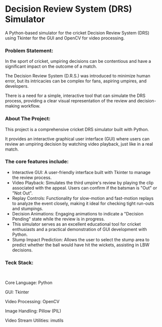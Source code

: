 # Decision Review System (DRS) Simulator
A Python-based simulator for the cricket Decision Review System (DRS) using Tkinter for the GUI and OpenCV for video processing.

### Problem Statement:
In the sport of cricket, umpiring decisions can be contentious and have a significant impact on the outcome of a match.

The Decision Review System (D.R.S.) was introduced to minimize human error, but its intricacies can be complex for fans, aspiring umpires, and developers.

There is a need for a simple, interactive tool that can simulate the DRS process, providing a clear visual representation of the review and decision-making workflow.

### About The Project:
This project is a comprehensive cricket DRS simulator built with Python.

It provides an interactive graphical user interface (GUI) where users can review an umpiring decision by watching video playback, just like in a real match.

### The core features include:
<ul>
<li>Interactive GUI: A user-friendly interface built with Tkinter to manage the review process.</li>

<li>Video Playback: Simulates the third umpire's review by playing the clip associated with the appeal. Users can confirm if the batsman is "Out" or "Not Out".</li>

<li>Replay Controls: Functionality for slow-motion and fast-motion replays to analyze the event closely, making it ideal for checking tight run-outs and stumpings.</li>

<li>Decision Animations: Engaging animations to indicate a "Decision Pending" state while the review is in progress.</li>

<li>This simulator serves as an excellent educational tool for cricket enthusiasts and a practical demonstration of GUI development with Python.</li>

<li>Stump Impact Prediction: Allows the user to select the stump area to predict whether the ball would have hit the wickets, assisting in LBW decisions.</li>
</ul>

### Teck Stack:

<br>

Core Language: Python

GUI: Tkinter

Video Processing: OpenCV

Image Handling: Pillow (PIL)

Video Stream Utilities: imutils
